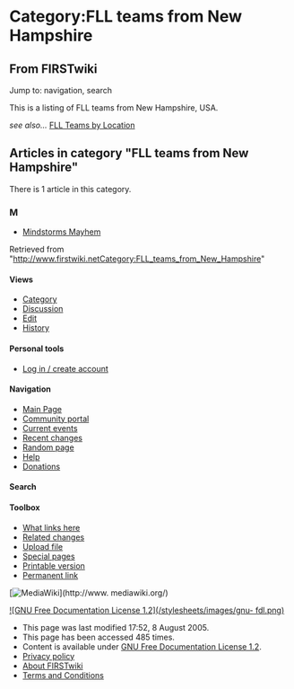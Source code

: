 # Category:FLL teams from New Hampshire

## From FIRSTwiki

Jump to: navigation, search

This is a listing of FLL teams from New Hampshire, USA.

_see also..._ [FLL Teams by Location](FLL_Teams_by_Location "FLL
Teams by Location")

## Articles in category "FLL teams from New Hampshire"

There is 1 article in this category.

### M

- [Mindstorms Mayhem](Mindstorms_Mayhem "Mindstorms Mayhem")

Retrieved from "<http://www.firstwiki.netCategory:FLL_teams_from_New_Hampshire>"

#### Views

- [Category](Category:FLL_teams_from_New_Hampshire)
- [Discussion](/index.php?title=Category_talk:FLL_teams_from_New_Hampshire&action=edit)
- [Edit](/index.php?title=Category:FLL_teams_from_New_Hampshire&action=edit)
- [History](/index.php?title=Category:FLL_teams_from_New_Hampshire&action=history)

#### Personal tools

- [Log in / create account](/index.php?title=Special:Userlogin&returnto=Category:FLL_teams_from_New_Hampshire)

[](Main_Page "Main Page")

#### Navigation

- [Main Page](Main_Page)
- [Community portal](FIRSTwiki:Community_portal)
- [Current events](Current_events)
- [Recent changes](Special:Recentchanges)
- [Random page](Special:Random)
- [Help](Help:Contents)
- [Donations](FIRSTwiki:Site_support)

#### Search

#### Toolbox

- [What links here](Special:Whatlinkshere/Category:FLL_teams_from_New_Hampshire)
- [Related changes](Special:Recentchangeslinked/Category:FLL_teams_from_New_Hampshire)
- [Upload file](Special:Upload)
- [Special pages](Special:Specialpages)
- [Printable version](/index.php?title=Category:FLL_teams_from_New_Hampshire&printable=yes)
- [Permanent link](/index.php?title=Category:FLL_teams_from_New_Hampshire&oldid=40620)

[![MediaWiki](/skins/common/images/poweredby_mediawiki_88x31.png)](http://www.
mediawiki.org/)

[![GNU Free Documentation License 1.2](/stylesheets/images/gnu-
fdl.png)](http://www.gnu.org/copyleft/fdl.html)

- This page was last modified 17:52, 8 August 2005.
- This page has been accessed 485 times.
- Content is available under [GNU Free Documentation License 1.2](http://www.gnu.org/copyleft/fdl.html "http://www.gnu.org/copyleft/fdl.html").
- [Privacy policy](FIRSTwiki:Privacy_policy "FIRSTwiki:Privacy policy")
- [About FIRSTwiki](FIRSTwiki:About "FIRSTwiki:About")
- [Terms and Conditions](FIRSTwiki:Terms_and_conditions "FIRSTwiki:Terms and conditions")
